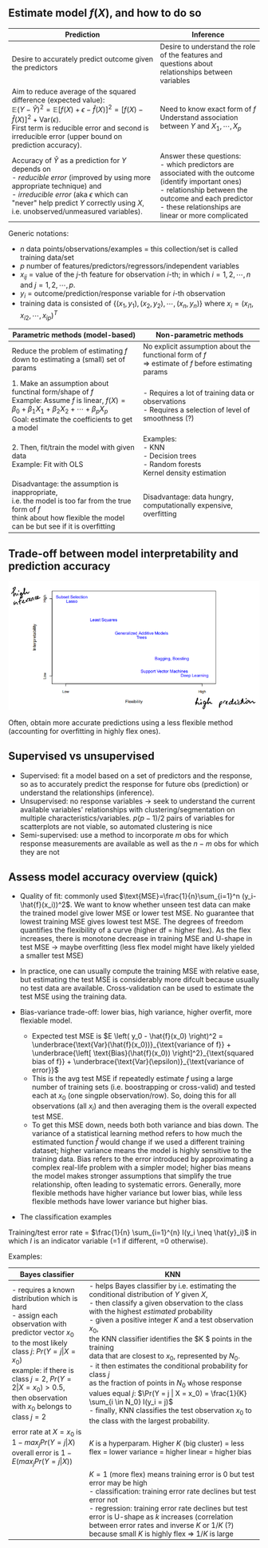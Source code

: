 ## Estimate model $f(X)$, and how to do so

| Prediction     | Inference     |
| ------------- | ------------- |
| Desire to accurately predict outcome given the predictors | Desire to understand the role of the features and questions about relationships between variables |
| Aim to reduce average of the squared difference (expected value): <br> $\mathbb{E}(Y - \hat{Y})^2 = \mathbb{E}[f(X) + \epsilon - \hat{f}(X)]^2 = [f(X) - \hat{f}(X)]^2 + \text{Var}(\epsilon)$. <br> First term is reducible error and second is irreducible error (upper bound on prediction accuracy). | Need to know exact form of $f$ <br> Understand association between $Y$ and $X_1, \cdots, X_p$ |
| Accuracy of $\hat{Y}$ as a prediction for $Y$ depends on <br> - *reducible error* (improved by using more appropriate technique) and <br> - *irreducible error* (aka $\epsilon$ which can "never" help predict $Y$ correctly using $X$, i.e. unobserved/unmeasured variables). | Answer these questions: <br> - which predictors are associated with the outcome (identify important ones) <br> - relationship between the outcome and each predictor <br> - these relationships are linear or more complicated |

Generic notations:
- $n$ data points/observations/examples = this collection/set is called training data/set
- $p$ number of features/predictors/regressors/independent variables
- $x_{ij}$ = value of the $j$-th feature for observation $i$-th; in which $i=1,2,\cdots,n$ and $j=1,2,\cdots,p$.
- $y_i$ = outcome/prediction/response variable for $i$-th observation
- training data is consisted of $\{ (x_1, y_1), (x_2,y_2), \cdots, (x_n, y_n) \}$ where $x_i=(x_{i1}, x_{i2}, \cdots, x_{ip})^T$

| Parametric methods (model-based) | Non-parametric methods |
| ------------------ | ---------------------- |
|Reduce the problem of estimating $f$ down to estimating a (small) set of params | No explicit assumption about the functional form of $f$ <br> => estimate of $f$ before estimating params |
| 1. Make an assumption about functinal form/shape of $f$ <br> Example: Assume $f$ is linear, $f(X) = \beta_0 + \beta_1 X_1 + \beta_2 X_2 + \cdots + \beta_p X_p$ <br> Goal: estimate the coefficients to get a model | - Requires a lot of training data or observations <br> - Requires a selection of level of smoothness (?)|
| 2. Then, fit/train the model with given data <br> Example: Fit with OLS | Examples: <br> - KNN <br> - Decision trees <br> - Random forests <br> Kernel density estimation |
| Disadvantage: the assumption is inappropriate, <br> i.e. the model is too far from the true form of $f$ <br> think about how flexible the model can be but see if it is overfitting | Disadvantage: data hungry, computationally expensive, overfitting |


## Trade-off between model interpretability and prediction accuracy

![](/static/fig1.png)

Often, obtain more accurate predictions using a less flexible method (accounting for overfitting in highly flex ones).

## Supervised vs unsupervised

- Supervised: fit a model based on a set of predictors and the response, so as to accurately predict the response for future obs (prediction) or understand the relationships (inference).
- Unsupervised: no response variables -> seek to understand the current available variables' relationships with clustering/segmentation on multiple characteristics/variables. $p(p-1)/2$ pairs of variables for scatterplots are not viable, so automated clustering is nice
- Semi-supervised: use a method to incorporate $m$ obs for which response measurements are available as well as the $n-m$ obs for which they are not


## Assess model accuracy overview (quick)

- Quality of fit: commonly used $\text{MSE}=\frac{1}{n}\sum_{i=1}^n (y_i-\hat{f}(x_i))^2$. We want to know whether unseen test data can make the trained model give lower MSE or lower test MSE. No guarantee that lowest training MSE gives lowest test MSE. The degrees of freedom quantifies the flexibility of a curve (higher df = higher flex). As the flex increases, there is monotone decrease in training MSE and U-shape in test MSE -> maybe overfitting (less flex model might have likely yielded a smaller test MSE)
- In practice, one can usually compute the training MSE with relative ease, but estimating the test MSE is considerably more difcult because usually no test data are available. Cross-validation can be used to estimate the test MSE using the training data.
- Bias-variance trade-off: lower bias, high variance, higher overfit, more flexiable model. 
    - Expected test MSE is $E \left( y_0 - \hat{f}(x_0) \right)^2 = \underbrace{\text{Var}(\hat{f}(x_0))}_{\text{variance of f}} + \underbrace{\left[ \text{Bias}(\hat{f}(x_0)) \right]^2}_{\text{squared bias of f}} + \underbrace{\text{Var}(\epsilon)}_{\text{variance of error}}$
    - This is the avg test MSE if repeatedly estimate $f$ using a large number of training sets (i.e. boostrapping or cross-valid) and tested each at $x_0$ (one singple observation/row). So, doing this for all observations (all $x_i$) and then averaging them is the overall expected test MSE.
    - To get this MSE down, needs both both variance and bias down. The variance of a statistical learning method refers to how much the estimated function $\hat{f}$ would change if we used a different training dataset; higher variance means the model is highly sensitive to the training data. Bias refers to the error introduced by approximating a complex real-life problem with a simpler model; higher bias means the model makes stronger assumptions that simplify the true relationship, often leading to systematic errors. Generally, more flexible methods have higher variance but lower bias, while less flexible methods have lower variance but higher bias.

- The classification examples

Training/test error rate = $\frac{1}{n} \sum_{i=1}^{n} I(y_i \neq \hat{y}_i)$ in which $I$ is an indicator variable (=1 if different, =0 otherwise). 

Examples:

|Bayes classifier | KNN |
|--|--|
| - requires a known distribution which is hard <br> - assign each observation with predictor vector $x_0$ <br> to the most likely class $j$: $Pr(Y=j\|X=x_0)$ <br> example: if there is class $j=2$, $Pr(Y=2\|X=x_0)>0.5$, <br> then observation with $x_0$ belongs to class $j=2$ | - helps Bayes classifier by i.e. estimating the conditional distribution of $Y$ given $X$, <br> - then classify a given observation to the class with the highest *estimated* probability <br> - given a positive integer $K$ and a test observation $x_0$, <br>  the KNN classifier identifies the $K $ points in the training <br> data that are closest to $x_0$, represented by $N_0$. <br> - it then estimates the conditional probability for class $j$  <br> as the fraction of points in $N_0$ whose response values equal $j$:  $\Pr(Y = j \| X = x_0) = \frac{1}{K} \sum_{i \in N_0} I(y_i = j)$ <br> - finally, KNN classifies the test observation $x_0$ to the class with the largest probability.|
|error rate at $X=x_0$ is $1 - max_j Pr(Y=j\|X)$ <br> overall error is $1 - E(max_j Pr(Y=j\|X))$ | $K$ is a hyperparam. Higher $K$ (big cluster) = less flex = lower variance = higher linear = higher bias |
| | $K=1$ (more flex) means training error is 0 but test error may be high <br> - classification: training error rate declines but test error not<br>- regression: training error rate declines but test error is U-shape as $k$ increases (correlation between error rates and inverse $K$ or $1/K$ (?) because small $K$ is highly flex => $1/K$ is large|

